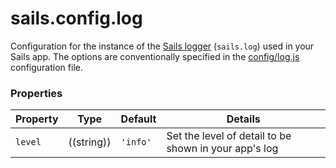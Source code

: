 # sails.config.log


Configuration for the instance of the [Sails logger](http://sailsjs.org/documentation/concepts/logging) (`sails.log`) used in your Sails app. The options are conventionally specified in the [config/log.js](http://sailsjs.org/documentation/anatomy/myApp/config/log.js.html) configuration file.


### Properties


| Property  | Type       | Default   | Details |
|-----------|:----------:|-----------|---------|
| `level`   | ((string)) | `'info'`  | Set the level of detail to be shown in your app's log |

<!--
### Notes

> +. ...

-->

<!--
### What is this?
The logger file configures the log level for your app, as well as the transport.

### Description

The logger file configures the log level for your app, as well as the transport.

*(Underneath the covers, Sails uses Winston for logging, which allows for some pretty neat custom transports/adapters for log messages)*

#### There are 5 different levels to the log:

+ **'error'** : Display calls to `.error()`
+ **'warn'**    : Display calls from `.error()` to `.warn()`
+ **'debug'** : Display calls from `.error()`, `.warn()` to `.debug()`
+ **'info'**  : Display calls from `.error()`, `.warn()`, `.debug()` to `.info()`
+ **'verbose'**: Display calls from `.error()`, `.warn()`, `.debug()`, `.info()` to `.verbose()`


By default, the level is set to `info`.




-->


<docmeta name="uniqueID" value="sailsconfiglog812909">
<docmeta name="displayName" value="sails.config.log">
